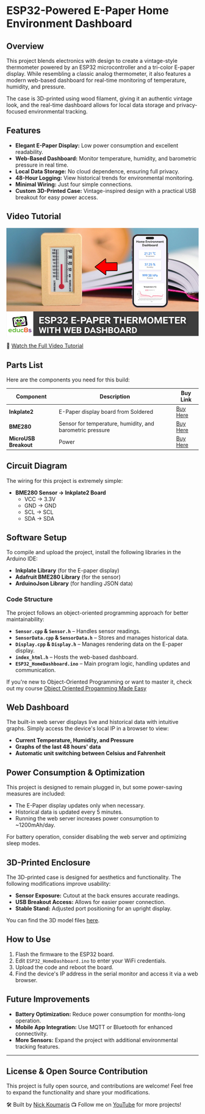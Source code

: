 # ESP32-Powered E-Paper Home Environment Dashboard

## Overview
This project blends electronics with design to create a vintage-style thermometer powered by an ESP32 microcontroller and a tri-color E-paper display. While resembling a classic analog thermometer, it also features a modern web-based dashboard for real-time monitoring of temperature, humidity, and pressure. 

The case is 3D-printed using wood filament, giving it an authentic vintage look, and the real-time dashboard allows for local data storage and privacy-focused environmental tracking.

## Features
- **Elegant E-Paper Display:** Low power consumption and excellent readability.
- **Web-Based Dashboard:** Monitor temperature, humidity, and barometric pressure in real time.
- **Local Data Storage:** No cloud dependence, ensuring full privacy.
- **48-Hour Logging:** View historical trends for environmental monitoring.
- **Minimal Wiring:** Just four simple connections.
- **Custom 3D-Printed Case:** Vintage-inspired design with a practical USB breakout for easy power access.

## Video Tutorial
![ESP32-Powered E-Paper Home Dashboard](preview.jpg)

🎥 [Watch the Full Video Tutorial](https://youtu.be/eyifLGnNtt4)

## Parts List
Here are the components you need for this build:

| Component | Description | Buy Link |
|-----------|-------------|---------|
| **Inkplate2** | E-Paper display board from Soldered | [Buy Here](https://educ8s.tv/part/Inkplate2) |
| **BME280** | Sensor for temperature, humidity, and barometric pressure | [Buy Here](https://educ8s.tv/part/BME280) |
| **MicroUSB Breakout** | Power | [Buy Here](https://educ8s.tv/part/MiniUSBBreakout) |

## Circuit Diagram
The wiring for this project is extremely simple:
- **BME280 Sensor → Inkplate2 Board**
  - VCC → 3.3V
  - GND → GND
  - SCL → SCL
  - SDA → SDA

## Software Setup
To compile and upload the project, install the following libraries in the Arduino IDE:
- **Inkplate Library** (for the E-paper display)
- **Adafruit BME280 Library** (for the sensor)
- **ArduinoJson Library** (for handling JSON data)

### Code Structure
The project follows an object-oriented programming approach for better maintainability:
- **`Sensor.cpp` & `Sensor.h`** – Handles sensor readings.
- **`SensorData.cpp` & `SensorData.h`** – Stores and manages historical data.
- **`Display.cpp` & `Display.h`** – Manages rendering data on the E-paper display.
- **`index_html.h`** – Hosts the web-based dashboard.
- **`ESP32_HomeDashboard.ino`** – Main program logic, handling updates and communication.
  
If you're new to Object-Oriented Programming or want to master it, check out my course [Object Oriented Progamming Made Easy](https://bit.ly/3NaMfg4)

## Web Dashboard
The built-in web server displays live and historical data with intuitive graphs. Simply access the device's local IP in a browser to view:
- **Current Temperature, Humidity, and Pressure**
- **Graphs of the last 48 hours' data**
- **Automatic unit switching between Celsius and Fahrenheit**

## Power Consumption & Optimization
This project is designed to remain plugged in, but some power-saving measures are included:
- The E-Paper display updates only when necessary.
- Historical data is updated every 5 minutes.
- Running the web server increases power consumption to ~1200mAh/day.

For battery operation, consider disabling the web server and optimizing sleep modes.

## 3D-Printed Enclosure
The 3D-printed case is designed for aesthetics and functionality. The following modifications improve usability:
- **Sensor Exposure:** Cutout at the back ensures accurate readings.
- **USB Breakout Access:** Allows for easier power connection.
- **Stable Stand:** Adjusted port positioning for an upright display.

You can find the 3D model files [here](https://www.printables.com/model/1180113-esp32-project-e-paper-thermometer-with-web-dashboa).

## How to Use
1. Flash the firmware to the ESP32 board.
2. Edit `ESP32_HomeDashboard.ino` to enter your WiFi credentials.
3. Upload the code and reboot the board.
4. Find the device's IP address in the serial monitor and access it via a web browser.

## Future Improvements
- **Battery Optimization:** Reduce power consumption for months-long operation.
- **Mobile App Integration:** Use MQTT or Bluetooth for enhanced connectivity.
- **More Sensors:** Expand the project with additional environmental tracking features.

---

## License & Open Source Contribution
This project is fully open source, and contributions are welcome! Feel free to expand the functionality and share your modifications.

🛠 Built by [Nick Koumaris](https://www.educ8s.tv)
📺 Follow me on [YouTube](https://www.youtube.com/educ8s) for more projects!

